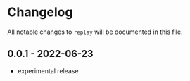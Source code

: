 # Changelog

All notable changes to `replay` will be documented in this file.

## 0.0.1 - 2022-06-23

- experimental release
